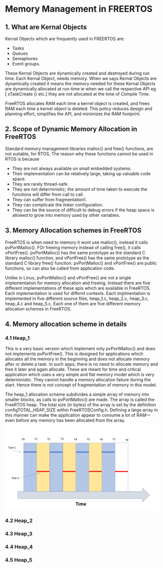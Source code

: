 # Memory Management in FREERTOS
## 1. What are Kernal Objects
Kernal Objects which are frequently used in FREERTOS are:
* Tasks
* Queues
* Semaphores
* Event groups.  

These Kernal Objects are dynamically created and destroyed during run time.  Each Kernal Object,  needs memory. When we says Kernal Objects are dynamically created it means the memory needed for these Kernal Objects are dynamically allocated at run-time ie when we call the respective API eg [ xTaskCreate () etc.] they are not allocated at the time of Compile Time.

FreeRTOS allocates RAM each time a kernel object is created, and frees RAM each time a kernel object is deleted.  This policy reduces design and planning effort, simplifies the API, and minimizes the RAM footprint. 

## 2. Scope of Dynamic Memory Allocation in FreeRTOS
Standard memory management libraries  malloc() and free() functions, are not suitable, for RTOS,
The reason why these functions cannot be used in RTOS is because
* They are not always available on small embedded systems. 
* Their implementation can be relatively large, taking up valuable code space. 
* They are rarely thread-safe. 
* They are not deterministic; the amount of time taken to execute the functions will differ from call to call. 
* They can suffer from fragmentation1.   
* They can complicate the linker configuration. 
* They can be the source of difficult to debug errors if the heap space is allowed to grow into memory used by other variables.  

## 3. Memory Allocation schemes in FreeRTOS
FreeRTOS is when need to  memory it wont use malloc(), instead it calls pvPortMalloc().  FOr freeing memory instead of calling free(), it calls vPortFree().  pvPortMalloc() has the same prototype as the standard C library malloc() function, and vPortFree() has the same prototype as the standard C library free() function. 
pvPortMalloc() and vPortFree() are public functions, so can also be called from application code. 

Unlike in Linux,  pvPortMalloc() and vPortFree() are not a single implementation for memory allocation and freeing.  Instead there are five different implementations of these apis which are available in FreeRTOS. Each implementation is used for differnt contexts. Each implmentation is implemented in five different source files, heap_1.c, heap_2.c, heap_3.c, heap_4.c and heap_5.c. Each one of them are five different  memory allocation schemes in FreeRTOS.

## 4. Memory allocation scheme in details
### 4.1 Heap_1
This is a very basic version which implement only pvPortMalloc() and does not implements pvPortFree(). This is designed for applications which allocates all the memory in the beginning and does not allocate memory after or delete a task. In such apps, there  is no need to allocate memory and free it later and again allocate. These are meant for time and  critical application which uses a very simple and flat memory model which is very deterministic. They cannot handle a memory allocation failure during the start.  Hence there is not concept of fragmentation of memory in this model. 

The heap_1 allocation scheme subdivides a simple array of memory into smaller blocks, as calls to pvPortMalloc() are made.  The array is called the FreeRTOS heap.   The total size (in bytes) of the array is set by the definition configTOTAL_HEAP_SIZE within FreeRTOSConfig.h.  Defining a large array in this manner can make the application appear to consume a lot of RAM—even before any memory has been allocated from the array. 
![alt text](https://github.com/girishsukukumar/FreeRTOSexamples/blob/master/TaskManagement/simpleTaskCreation/example1.jpg
 "Logo Title Text 1")


### 4.2 Heap_2
### 4.3 Heap_3
### 4.4 Heap_4
### 4.5 Heap_5




